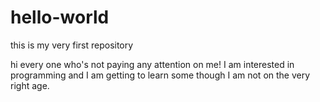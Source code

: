 # hello-world
this is my very first repository

hi every one who's not paying any attention on me!
I am interested in programming and I am getting to learn some though I am not on the very right age.
